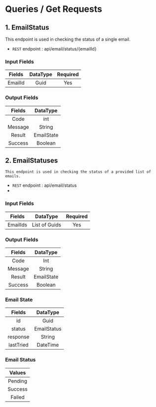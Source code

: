 # Queries / Get Requests

## 1. EmailStatus

This endpoint is used in checking the status of a single email.
- `REST` endpoint : api/email/status/{emailId}

###  Input Fields
| Fields | DataType | Required |
|:---: | :---: | :----:|
| EmailId| Guid | Yes |

### Output Fields


| Fields | DataType |
|:---: | :---: |
| Code| int |
| Message | String |
| Result | EmailState |
| Success | Boolean |

## 2. EmailStatuses
    This endpoint is used in checking the status of a provided list of emails.
- `REST` endpoint : api/email/status
- 
###  Input Fields
| Fields | DataType | Required |
|:---: | :---: | :----:|
| EmailIds | List of Guids | Yes |
### Output Fields


| Fields | DataType |
|:---: | :---: |
| Code | Int |
| Message | String |
| Result | EmailState |
| Success | Boolean |


### Email State

| Fields | DataType |
|:---: | :---: |
| id | Guid |
| status | EmailStatus |
| response | String |
| lastTried | DateTime |


### Email Status

| Values | 
|:---: |
| Pending |
| Success |
| Failed |




<!-- **NB:** 

- `MultiEmailStatusRequest` refers to list email Ids to be provided.
- `T` datatype refers to -->


